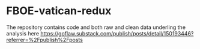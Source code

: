 # FBOE-vatican-redux

The repository contains code and both raw and clean data underling the analysis here https://goflaw.substack.com/publish/posts/detail/150193446?referrer=%2Fpublish%2Fposts
